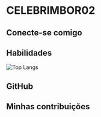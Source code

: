 # CELEBRIMBOR02

## Conecte-se comigo

## Habilidades
![Top Langs](https://github-readme-stats-git-masterrstaa-rickstaa.vercel.app/api/top-langs/?username=Celebrimbor02&layout=compact&bg_color=000&border_color=30A3DC&title_color=E94D5F&text_color=FFF)


## GitHub

## Minhas contribuições


